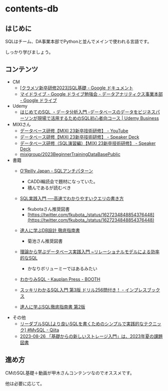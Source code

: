 # contents-db

## はじめに

SQLはチーム、DA事業本部でPythonと並んでメインで使われる言語です。

しっかり学びましょう。

## コンテンツ

- CM
    - [[クラメソ新卒研修2023]SQL基礎 - Google ドキュメント](https://docs.google.com/document/d/1XVCysYeaAVE2VGpKnXzBmPMtQ3l3_NnCshLUFE6GPWc/edit#heading=h.y4j9i5cknv7k)
    - [マイドライブ - Google ドライブ](https://drive.google.com/drive/my-drive)[勉強会 - データアナリティクス事業本部 - Google ドライブ](https://drive.google.com/drive/folders/1Yt3an7PJYluNNkjV0z_59I6CUgiG-AEE)
- Udemy
    - [はじめてのSQL ・データ分析入門 -データベースのデータをビジネスパーソンが現場で活用するためのSQL初心者向コース | Udemy Business](https://classmethodjp.udemy.com/course/standard-sql-for-beginners/)
- MIXIさん
    - [データベース研修【MIXI 23新卒技術研修】 - YouTube](https://www.youtube.com/watch?v=scp8QnjqKsg)
    - [データベース研修【MIXI 23新卒技術研修】 - Speaker Deck](https://speakerdeck.com/mixi_engineers/2023-database-training-01)
    - [データベース研修（SQL演習編）【MIXI 23新卒技術研修】 - Speaker Deck](https://speakerdeck.com/mixi_engineers/2023-database-training-02-sql)
    - [mixigroup/2023BeginnerTrainingDataBasePublic](https://github.com/mixigroup/2023BeginnerTrainingDataBasePublic)
- 書籍
    - [O'Reilly Japan - SQLアンチパターン](https://www.oreilly.co.jp/books/9784873115894/)
        - CADDi輪読会で題材になっていた。
        - 積んであるが読むべき
    - [SQL実践入門 ──高速でわかりやすいクエリの書き方](https://www.amazon.co.jp/dp/B07JHRL1D3)
        - fkubotaさん推奨図書
        - [https://twitter.com/fkubota_/status/1627234848854376448](https://twitter.com/fkubota_/status/1627234848854376448)
    - [達人に学ぶDB設計 徹底指南書](https://www.amazon.co.jp/dp/B00EE1XPAI)
        - 菊池さん推奨図書
    - [理論から学ぶデータベース実践入門 ~リレーショナルモデルによる効率的なSQL](https://www.amazon.co.jp/dp/4774171972)
        - かなりボリューミーではあるみたい

    - [わかりみSQL - Kauplan Press - BOOTH](https://booth.pm/ja/items/1576397)
    - [スッキリわかるSQL入門 第3版 ドリル256問付き！ - インプレスブックス](https://book.impress.co.jp/books/1121101090)
    - [達人に学ぶSQL徹底指南書 第2版](https://www.shoeisha.co.jp/book/detail/9784798157825)
- その他
    - [リーダブルSQL[より良いSQLを書くためのシンプルで実践的なテクニック] #MySQL - Qiita](https://qiita.com/zackey2/items/883616dff71e51bf6563)
    - [2023-08-26 「基礎からの新しいストレージ入門」は、2023年夏の課題図書](https://zenn.dev/tzkoba/articles/88ac78ad384d6c)

## 進め方

CMのSQL基礎＋動画が甲木さんコンテンツなのでオススメです。

他は必要に応じて。
